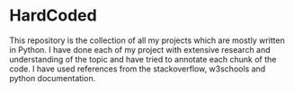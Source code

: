 # HardCoded

This repository is the collection of all my projects which are mostly written in Python. 
I have done each of my project with extensive research and understanding of the topic
and have tried to annotate each chunk of the code.
I have used references from the stackoverflow, w3schools and python documentation.

